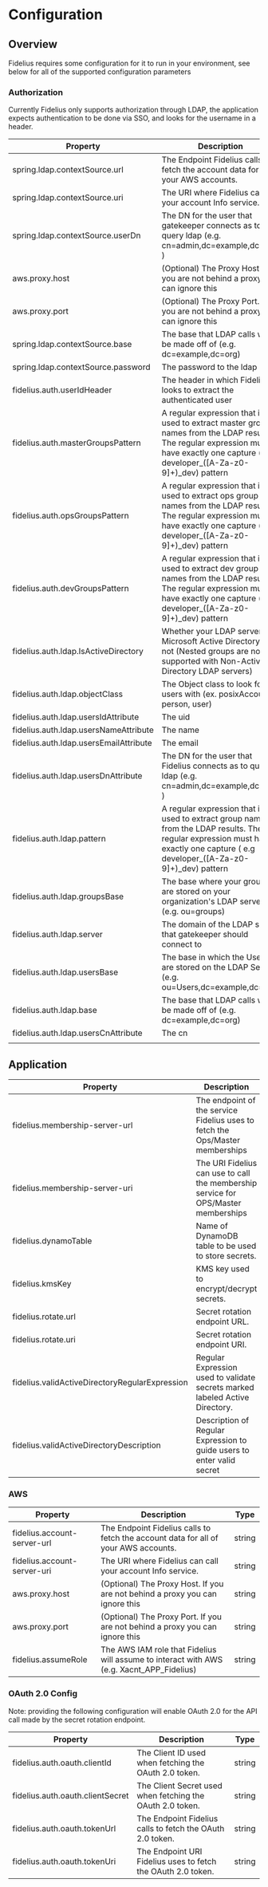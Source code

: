 # Configuration

## Overview
Fidelius requires some configuration for it to run in your environment, see below for all of the supported configuration parameters

### Authorization
Currently Fidelius only supports authorization through LDAP, the application expects authentication to be done via SSO, and looks for the username in a header.

| Property                               	| Description                                                                                                                                                                             	| Type    	|
|----------------------------------------	|-----------------------------------------------------------------------------------------------------------------------------------------------------------------------------------------	|---------	|
| spring.ldap.contextSource.url          	| The Endpoint Fidelius calls to fetch the account data for all of your AWS accounts.                                                                                                     	| string  	|
| spring.ldap.contextSource.uri          	| The URI where Fidelius can call your account Info service.                                                                                                                              	| string  	|
| spring.ldap.contextSource.userDn       	| The DN for the user that gatekeeper connects as to query ldap (e.g. cn=admin,dc=example,dc=org )                                                                                        	| string  	|
| aws.proxy.host                         	| (Optional) The Proxy Host. If you are not behind a proxy you can ignore this                                                                                                            	| string  	|
| aws.proxy.port                         	| (Optional) The Proxy Port. If you are not behind a proxy you can ignore this                                                                                                            	| string  	|
| spring.ldap.contextSource.base         	| The base that LDAP calls will be made off of (e.g. dc=example,dc=org)                                                                                                                   	|  string 	|
| spring.ldap.contextSource.password     	| The password to the ldap user                                                                                                                                                           	| string  	|
| fidelius.auth.userIdHeader             	| The header in which Fidelius looks to extract the authenticated user                                                                                                                    	| string  	|
| fidelius.auth.masterGroupsPattern      	| A regular expression that is used to extract master group names from the LDAP results. The regular expression must have exactly one capture ( e.g developer_([A-Za-z0-9]+)_dev) pattern 	| string  	|
| fidelius.auth.opsGroupsPattern         	| A regular expression that is used to extract ops group names from the LDAP results. The regular expression must have exactly one capture ( e.g developer_([A-Za-z0-9]+)_dev) pattern    	| string  	|
| fidelius.auth.devGroupsPattern         	| A regular expression that is used to extract dev group names from the LDAP results. The regular expression must have exactly one capture ( e.g developer_([A-Za-z0-9]+)_dev) pattern    	| string  	|
| fidelius.auth.ldap.IsActiveDirectory   	| Whether your LDAP server is Microsoft Active Directory or not (Nested groups are not supported with Non-Active Directory LDAP servers)                                                  	| boolean 	|
| fidelius.auth.ldap.objectClass         	| The Object class to look for users with (ex. posixAccount, person, user)                                                                                                                	| string  	|
| fidelius.auth.ldap.usersIdAttribute    	| The uid                                                                                                                                                                                 	| string  	|
| fidelius.auth.ldap.usersNameAttribute  	| The name                                                                                                                                                                                	| string  	|
| fidelius.auth.ldap.usersEmailAttribute 	| The email                                                                                                                                                                               	| string  	|
| fidelius.auth.ldap.usersDnAttribute    	| The DN for the user that Fidelius connects as to query ldap (e.g. cn=admin,dc=example,dc=org )                                                                                          	| string  	|
| fidelius.auth.ldap.pattern             	| A regular expression that is used to extract group names from the LDAP results. The regular expression must have exactly one capture ( e.g developer_([A-Za-z0-9]+)_dev) pattern        	| string  	|
| fidelius.auth.ldap.groupsBase          	| The base where your groups are stored on your organization's LDAP server (e.g. ou=groups)                                                                                               	| string  	|
| fidelius.auth.ldap.server              	| The domain of the LDAP server that gatekeeper should connect to                                                                                                                         	| string  	|
| fidelius.auth.ldap.usersBase           	| The base in which the Users are stored on the LDAP Server (e.g. ou=Users,dc=example,dc=org)                                                                                             	| string  	|
| fidelius.auth.ldap.base                	| The base that LDAP calls will be made off of (e.g. dc=example,dc=org)                                                                                                                   	| string  	|
| fidelius.auth.ldap.usersCnAttribute    	| The cn                                                                                                                                                                                  	| string  	|
|                                        	|                                                                                                                                                                                         	|         	|


## Application
| Property                                       	| Description                                                                        	| Type   	|
|------------------------------------------------	|------------------------------------------------------------------------------------	|--------	|
| fidelius.membership-server-url                 	| The endpoint of the service Fidelius uses to fetch the Ops/Master memberships      	| string 	|
| fidelius.membership-server-uri                 	| The URI Fidelius can use to call the membership service for OPS/Master memberships 	| string 	|
| fidelius.dynamoTable                           	| Name of DynamoDB table to be used to store secrets.                                	| string 	|
| fidelius.kmsKey                                	| KMS key used to encrypt/decrypt secrets.                                           	| string 	|
| fidelius.rotate.url         	                    | Secret rotation endpoint URL. 	                                                    | string 	|
| fidelius.rotate.uri         	                    | Secret rotation endpoint URI. 	                                                    | string 	|
| fidelius.validActiveDirectoryRegularExpression 	| Regular Expression used to validate secrets marked labeled Active Directory.       	| string 	|
| fidelius.validActiveDirectoryDescription       	| Description of Regular Expression to guide users to enter valid secret             	| string 	|


### AWS

| Property                    	| Description                                                                               	| Type   	|
|-----------------------------	|-------------------------------------------------------------------------------------------	|--------	|
| fidelius.account-server-url 	| The Endpoint Fidelius calls to fetch the account data for all of your AWS accounts.       	| string 	|
| fidelius.account-server-uri 	| The URI where Fidelius can call your account Info service.                                	| string 	|
| aws.proxy.host              	| (Optional) The Proxy Host. If you are not behind a proxy you can ignore this              	| string 	|
| aws.proxy.port              	| (Optional) The Proxy Port. If you are not behind a proxy you can ignore this              	| string 	|
| fidelius.assumeRole         	| The AWS IAM role that Fidelius will assume to interact with AWS (e.g. Xacnt_APP_Fidelius) 	| string 	|


### OAuth 2.0 Config

Note: providing the following configuration will enable OAuth 2.0 for the API call made by the secret rotation endpoint.

 | Property                    	        | Description                                                                               	| Type   	|
 |------------------------------------- |-------------------------------------------------------------------------------------------	|--------	|
 | fidelius.auth.oauth.clientId         | The Client ID used when fetching the OAuth 2.0 token.              	                        | string 	|
 | fidelius.auth.oauth.clientSecret     | The Client Secret used when fetching the OAuth 2.0 token.             	                    | string 	|
 | fidelius.auth.oauth.tokenUrl         | The Endpoint Fidelius calls to fetch the OAuth 2.0 token.            	                        | string 	|
 | fidelius.auth.oauth.tokenUri         | The Endpoint URI Fidelius uses to fetch the OAuth 2.0 token.                                	| string 	|
